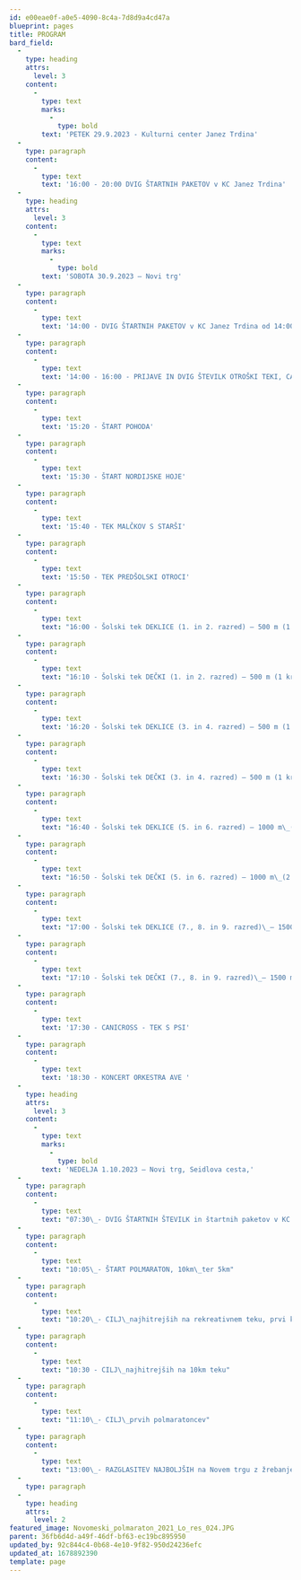 ```yaml
---
id: e00eae0f-a0e5-4090-8c4a-7d8d9a4cd47a
blueprint: pages
title: PROGRAM
bard_field:
  -
    type: heading
    attrs:
      level: 3
    content:
      -
        type: text
        marks:
          -
            type: bold
        text: 'PETEK 29.9.2023 - Kulturni center Janez Trdina'
  -
    type: paragraph
    content:
      -
        type: text
        text: '16:00 - 20:00 DVIG ŠTARTNIH PAKETOV v KC Janez Trdina'
  -
    type: heading
    attrs:
      level: 3
    content:
      -
        type: text
        marks:
          -
            type: bold
        text: 'SOBOTA 30.9.2023 – Novi trg'
  -
    type: paragraph
    content:
      -
        type: text
        text: '14:00 - DVIG ŠTARTNIH PAKETOV v KC Janez Trdina od 14:00 do 19:00 ure'
  -
    type: paragraph
    content:
      -
        type: text
        text: '14:00 - 16:00 - PRIJAVE IN DVIG ŠTEVILK OTROŠKI TEKI, CANICROSS - Novi trg'
  -
    type: paragraph
    content:
      -
        type: text
        text: '15:20 - ŠTART POHODA'
  -
    type: paragraph
    content:
      -
        type: text
        text: '15:30 - ŠTART NORDIJSKE HOJE'
  -
    type: paragraph
    content:
      -
        type: text
        text: '15:40 - TEK MALČKOV S STARŠI'
  -
    type: paragraph
    content:
      -
        type: text
        text: '15:50 - TEK PREDŠOLSKI OTROCI'
  -
    type: paragraph
    content:
      -
        type: text
        text: "16:00 - Šolski tek DEKLICE (1. in 2. razred) – 500 m (1 krog);\_letniki 2016 in 2015"
  -
    type: paragraph
    content:
      -
        type: text
        text: "16:10 - Šolski tek DEČKI (1. in 2. razred) – 500 m (1 krog);\_letniki 2016 in 2015"
  -
    type: paragraph
    content:
      -
        type: text
        text: '16:20 - Šolski tek DEKLICE (3. in 4. razred) – 500 m (1 krog); letniki 2014 in 2013'
  -
    type: paragraph
    content:
      -
        type: text
        text: '16:30 - Šolski tek DEČKI (3. in 4. razred) – 500 m (1 krog); letniki 2014 in 2013'
  -
    type: paragraph
    content:
      -
        type: text
        text: "16:40 - Šolski tek DEKLICE (5. in 6. razred) – 1000 m\_(2 kroga); letniki 2012 in 2011"
  -
    type: paragraph
    content:
      -
        type: text
        text: "16:50 - Šolski tek DEČKI (5. in 6. razred) – 1000 m\_(2 kroga); letniki 2012 in 2011"
  -
    type: paragraph
    content:
      -
        type: text
        text: "17:00 - Šolski tek DEKLICE (7., 8. in 9. razred)\_– 1500 m (3 kroge); letniki 2010 – 2009"
  -
    type: paragraph
    content:
      -
        type: text
        text: "17:10 - Šolski tek DEČKI (7., 8. in 9. razred)\_– 1500 m (3 kroge); letniki 2010 – 2009"
  -
    type: paragraph
    content:
      -
        type: text
        text: '17:30 - CANICROSS - TEK S PSI'
  -
    type: paragraph
    content:
      -
        type: text
        text: '18:30 - KONCERT ORKESTRA AVE '
  -
    type: heading
    attrs:
      level: 3
    content:
      -
        type: text
        marks:
          -
            type: bold
        text: 'NEDELJA 1.10.2023 – Novi trg, Seidlova cesta,'
  -
    type: paragraph
    content:
      -
        type: text
        text: "07:30\_- DVIG ŠTARTNIH ŠTEVILK in štartnih paketov v KC Janez Trdina"
  -
    type: paragraph
    content:
      -
        type: text
        text: "10:05\_- ŠTART POLMARATON, 10km\_ter 5km"
  -
    type: paragraph
    content:
      -
        type: text
        text: "10:20\_- CILJ\_najhitrejših na rekreativnem teku, prvi krog polmaratoncev in teka 10km"
  -
    type: paragraph
    content:
      -
        type: text
        text: "10:30 - CILJ\_najhitrejših na 10km teku"
  -
    type: paragraph
    content:
      -
        type: text
        text: "11:10\_- CILJ\_prvih polmaratoncev"
  -
    type: paragraph
    content:
      -
        type: text
        text: "13:00\_- RAZGLASITEV NAJBOLJŠIH na Novem trgu z žrebanjem nagrad"
  -
    type: paragraph
  -
    type: heading
    attrs:
      level: 2
featured_image: Novomeski_polmaraton_2021_Lo_res_024.JPG
parent: 36fb6d4d-a49f-46df-bf63-ec19bc895950
updated_by: 92c844c4-0b68-4e10-9f82-950d24236efc
updated_at: 1678892390
template: page
---
```

